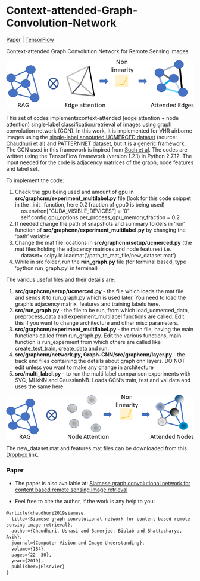 # Context-attended-Graph-Convolution-Network

[Paper](https://doi.org/10.1016/j.patrec.2020.02.006) | [TensorFlow](https://www.tensorflow.org/)

Context-attended Graph Convolution Network for Remote Sensing Images

<img src=edge_att_r1.png alt="Proposed edge attention." width="700">


This set of codes implementscontext-attended (edge attention + node attention) single-label classification/retrieval of images using graph convolution network (GCN). In this work, it is implemented for VHR airborne images using the <a href="http://bigearth.eu/assets/docs/multilabels.zip">single-label annotated UCMERCED dataset</a>  (source: <a href="https://ieeexplore.ieee.org/document/8089668/">Chaudhuri et al</a>) and PATTERNNET dataset, but it is a generic framework. The GCN used in this framework is inpired from <a href="https://ieeexplore.ieee.org/document/7979525/">Such et al</a>. The codes are written using the TensorFlow framework (version 1.2.1) in Python 2.7.12. The input needed for the code is adjacency matrices of the graph, node features and label set. 

To implement the code:
<ol>
<li>Check the gpu being used and amount of gpu in <b>src/graphcnn/experiment_multilabel.py</b> file (look for this code snippet in the _init_ function, here 0.2 fraction of gpu0 is being used) <br>
 &nbsp &nbsp os.environ["CUDA_VISIBLE_DEVICES"] = '0’ <br>
 &nbsp &nbsp self.config.gpu_options.per_process_gpu_memory_fraction = 0.2 
 </li> 

<li>If needed change the path of snapshots and summary folders in ‘run’ function of <b>src/graphcnn/experiment_multilabel.py</b> by changing the ‘path’ variable

<li> Change the mat file locations in <b>src/graphcnn/setup/ucmerced.py</b> (the mat files holding the adjacency matrices and node features) i.e.   <br> 
     &nbsp &nbsp dataset= scipy.io.loadmat('/path_to_mat_file/new_dataset.mat')</li>


<li> While in src folder, run the <b>run_graph.py</b> file (for terminal based, type ‘python run_graph.py’ in terminal) </li> </ol>

The various useful files and their details are:
<ol>
<li> <b> src/graphcnn/setup/ucmerced.py </b> - the file which loads the mat file and sends it to run_graph.py which is used later. You need to load the graph’s adjacency matrix, features and training labels here. </li>

<li> <b> src/run_graph.py </b> - the file to be run, from which load_ucmerced_data, preprocess_data and experiment_multilabel functions are called. Edit this if you want to change architecture and other misc parameters.</li>

<li> <b> src/graphcnn/experiment_multilabel.py </b> - the main file, having the main functions called from run_graph.py. Edit the various functions, main function is run_experment from which others are called like create_test_train, create_data and run. </li>

<li> <b> src/graphcnn/network.py, Graph-CNN/src/graphcnn/layer.py </b> - the back end files containing the details about graph cnn layers. DO NOT edit unless you want to make any change in architecture </li> 

<li> <b> src/multi_label.py</b> - to run the multi label comparison experiments with SVC, MLkNN and GaussianNB. Loads GCN’s train, test and val data and uses the same here.</li>
</ol>

<img src=node_att_r1.png alt="Existing node attention." width="700">

The new_dataset.mat and features.mat files can be downloaded from this <a href="https://www.dropbox.com/sh/k9ugragg6fbej6n/AAD6g6lhZm4243g0plTKaPJza?dl=0&m="> Dropbox </a> link. 


### Paper

*    The paper is also available at: [Siamese graph convolutional network for content based remote sensing image retrieval](https://reader.elsevier.com/reader/sd/pii/S1077314219300578?token=FF18DF6BD33340CB07179AE964A960F224B8A29AC597C8D4875C71AF366407364D877984BA4E1BA4FF97548B3C83FB2A)

*   Feel free to cite the author, if the work is any help to you:

```
@article{chaudhuri2019siamese,
  title={Siamese graph convolutional network for content based remote sensing image retrieval},
  author={Chaudhuri, Ushasi and Banerjee, Biplab and Bhattacharya, Avik},
  journal={Computer Vision and Image Understanding},
  volume={184},
  pages={22--30},
  year={2019},
  publisher={Elsevier}
}


